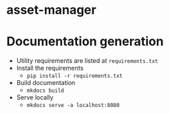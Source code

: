 # asset-manager

# Documentation generation
- Utility requirements are listed at `requirements.txt`
- Install the requirements
  - `pip install -r requirements.txt`
- Build documentation
  - `mkdocs build`
- Serve locally
  - `mkdocs serve -a localhost:8080`
